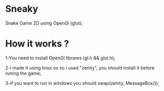 # Sneaky
Snake Game 2D using OpenGl (glut);

# How it works ?
1-You need to install OpenGl librares (gl.h && glut.h);

2-i made it using linux os so i used "zenity", you should install it before runing the game;

3-if you want to run in windows you should swap(zenity, MessageBox());

